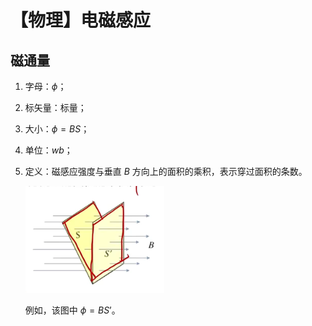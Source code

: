 # 【物理】电磁感应

## 磁通量

1. 字母：$\phi$；

1. 标矢量：标量；

1. 大小：$\phi = BS$；

1. 单位：$wb$；

1. 定义：磁感应强度与垂直 $B$ 方向上的面积的乘积，表示穿过面积的条数。

   ![image-20231206205958920](./assets/image-20231206205958920.png)

   例如，该图中 $\phi = BS’$。

   

